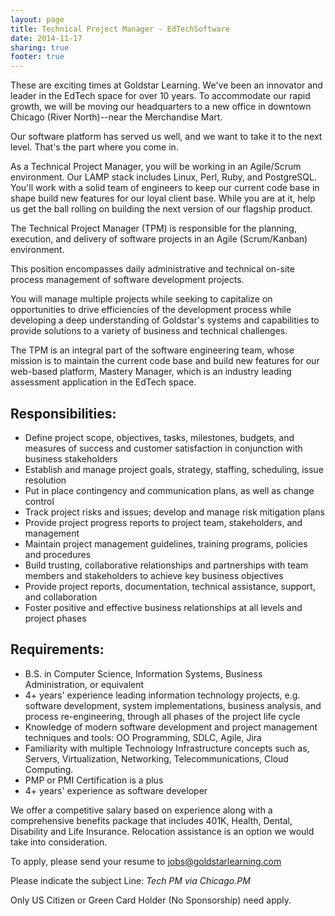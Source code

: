 ```yaml
---
layout: page
title: Technical Project Manager - EdTechSoftware
date: 2014-11-17
sharing: true
footer: true
---
```


These are exciting times at Goldstar Learning. We've been an innovator and
leader in the EdTech space for over 10 years. To accommodate our rapid growth,
we will be moving our headquarters to a new office in downtown Chicago (River
North)--near the Merchandise Mart.

Our software platform has served us well, and we want to take it to the next
level. That's the part where you come in.

As a Technical Project Manager, you will be working in an Agile/Scrum
environment. Our LAMP stack includes Linux, Perl, Ruby, and PostgreSQL. You'll
work with a solid team of engineers to keep our current code base in shape
build new features for our loyal client base. While you are at it, help us get
the ball rolling on building the next version of our flagship product.

The Technical Project Manager (TPM) is responsible for the planning, execution,
and delivery of software projects in an Agile (Scrum/Kanban) environment.

This position encompasses daily administrative and technical on-site process
management of software development projects.

You will manage multiple projects while seeking to capitalize on opportunities
to drive efficiencies of the development process while developing a deep
understanding of Goldstar's systems and capabilities to provide solutions to a
variety of business and technical challenges.

The TPM is an integral part of the software engineering team, whose mission is
to maintain the current code base and build new features for our web-based
platform, Mastery Manager, which is an industry leading assessment application
in the EdTech space.

## Responsibilities:

* Define project scope, objectives, tasks, milestones, budgets, and measures of
  success and customer satisfaction in conjunction with business stakeholders
* Establish and manage project goals, strategy, staffing, scheduling, issue
  resolution
* Put in place contingency and communication plans, as well as change control
* Track project risks and issues; develop and manage risk mitigation plans
* Provide project progress reports to project team, stakeholders, and management
* Maintain project management guidelines, training programs, policies and procedures
* Build trusting, collaborative relationships and partnerships with team
  members and stakeholders to achieve key business objectives
* Provide project reports, documentation, technical assistance, support, and
  collaboration
* Foster positive and effective business relationships at all levels and
  project phases

## Requirements:

* B.S. in Computer Science, Information Systems, Business Administration, or
  equivalent
* 4+ years' experience leading information technology projects, e.g. software
  development, system implementations, business analysis, and process
  re-engineering, through all phases of the project life cycle
* Knowledge of modern software development and project management techniques
  and tools: OO Programming, SDLC, Agile, Jira
* Familiarity with multiple Technology Infrastructure concepts such as,
  Servers, Virtualization, Networking, Telecommunications, Cloud Computing.
* PMP or PMI Certification is a plus
* 4+ years' experience as software developer

We offer a competitive salary based on experience along with a comprehensive
benefits package that includes 401K, Health, Dental, Disability and Life
Insurance. Relocation assistance is an option we would take into
consideration.

To apply, please send your resume to
[jobs@goldstarlearning.com](mailto:jobs@goldstarlearning.com)

Please indicate the subject Line: *Tech PM via Chicago.PM*

Only US Citizen or Green Card Holder (No Sponsorship) need apply.
